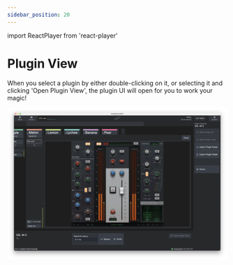 ```yaml
---
sidebar_position: 20
---
```


import ReactPlayer from 'react-player'

# Plugin View

When you select a plugin by either double-clicking on it, or selecting it and clicking 'Open Plugin View', the plugin UI will open for you to work your magic!

![FabFilter plugin UI open in teleporter view](../../../../static/img/transformclient/home-teleport.png)

